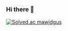### Hi there 👋

<!--
**mawjdgus0812/mawjdgus0812** is a ✨ _special_ ✨ repository because its `README.md` (this file) appears on your GitHub profile.

Here are some ideas to get you started:

- 🔭 I’m currently working on ...
- 🌱 I’m currently learning ...
- 👯 I’m looking to collaborate on ...
- 🤔 I’m looking for help with ...
- 💬 Ask me about ...
- 📫 How to reach me: ...
- 😄 Pronouns: ...
- ⚡ Fun fact: ...
-->

[![Solved.ac mawjdgus](http://mazassumnida.wtf/api/v2/generate_badge?boj={handle})](https://solved.ac/{handle})
